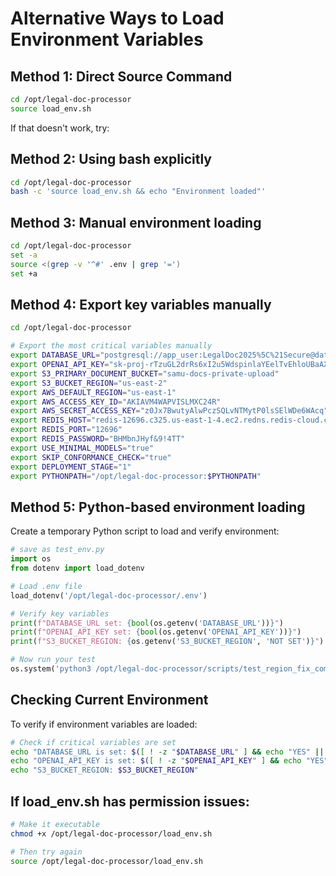 # Alternative Ways to Load Environment Variables

## Method 1: Direct Source Command
```bash
cd /opt/legal-doc-processor
source load_env.sh
```

If that doesn't work, try:

## Method 2: Using bash explicitly
```bash
cd /opt/legal-doc-processor
bash -c 'source load_env.sh && echo "Environment loaded"'
```

## Method 3: Manual environment loading
```bash
cd /opt/legal-doc-processor
set -a
source <(grep -v '^#' .env | grep '=')
set +a
```

## Method 4: Export key variables manually
```bash
cd /opt/legal-doc-processor

# Export the most critical variables manually
export DATABASE_URL="postgresql://app_user:LegalDoc2025%5C%21Secure@database1.cuviucyodbeg.us-east-1.rds.amazonaws.com:5432/legal_doc_processing?sslmode=require"
export OPENAI_API_KEY="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"
export S3_PRIMARY_DOCUMENT_BUCKET="samu-docs-private-upload"
export S3_BUCKET_REGION="us-east-2"
export AWS_DEFAULT_REGION="us-east-1"
export AWS_ACCESS_KEY_ID="AKIAVM4WAPVISLMXC24R"
export AWS_SECRET_ACCESS_KEY="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"
export REDIS_HOST="redis-12696.c325.us-east-1-4.ec2.redns.redis-cloud.com"
export REDIS_PORT="12696"
export REDIS_PASSWORD="BHMbnJHyf&9!4TT"
export USE_MINIMAL_MODELS="true"
export SKIP_CONFORMANCE_CHECK="true"
export DEPLOYMENT_STAGE="1"
export PYTHONPATH="/opt/legal-doc-processor:$PYTHONPATH"
```

## Method 5: Python-based environment loading
Create a temporary Python script to load and verify environment:

```python
# save as test_env.py
import os
from dotenv import load_dotenv

# Load .env file
load_dotenv('/opt/legal-doc-processor/.env')

# Verify key variables
print(f"DATABASE_URL set: {bool(os.getenv('DATABASE_URL'))}")
print(f"OPENAI_API_KEY set: {bool(os.getenv('OPENAI_API_KEY'))}")
print(f"S3_BUCKET_REGION: {os.getenv('S3_BUCKET_REGION', 'NOT SET')}")

# Now run your test
os.system('python3 /opt/legal-doc-processor/scripts/test_region_fix_complete.py')
```

## Checking Current Environment
To verify if environment variables are loaded:
```bash
# Check if critical variables are set
echo "DATABASE_URL is set: $([ ! -z "$DATABASE_URL" ] && echo "YES" || echo "NO")"
echo "OPENAI_API_KEY is set: $([ ! -z "$OPENAI_API_KEY" ] && echo "YES" || echo "NO")"
echo "S3_BUCKET_REGION: $S3_BUCKET_REGION"
```

## If load_env.sh has permission issues:
```bash
# Make it executable
chmod +x /opt/legal-doc-processor/load_env.sh

# Then try again
source /opt/legal-doc-processor/load_env.sh
```